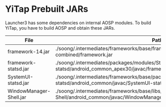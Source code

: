 # YiTap Prebuilt JARs

Launcher3 has some dependencies on internal AOSP modules. 
To build YiTap, you have to build AOSP and obtain these JARs.

| File                    | Path                                                                                                                             |
|-------------------------|----------------------------------------------------------------------------------------------------------------------------------|
| framework-14.jar        | ./soong/.intermediates/frameworks/base/framework/android_common/turbine-combined/framework.jar                                   |
| framework-statsd.jar    | ./soong/.intermediates/packages/modules/StatsD/framework/framework-statsd/android_common_apex30/javac/framework-statsd.jar       |
| SystemUI-statsd.jar     | ./soong/.intermediates/frameworks/base/packages/SystemUI/shared/SystemUI-statsd/android_common/javac/SystemUI-statsd.jar         |
| WindowManager-Shell.jar | ./soong/.intermediates/frameworks/base/libs/WindowManager/Shell/WindowManager-Shell/android_common/javac/WindowManager-Shell.jar |

<!-- What about SystemUI Core? -->

<!-- 
core.jar, core-all.jar, libGoogleFeed.jar, seeder.jar, wmshell-aidls.jar, WindowsManager-Shell.jar

I suspect that these are legacy JARS because I couldn't find usage of it.
-->
